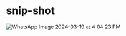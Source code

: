 # snip-shot

![WhatsApp Image 2024-03-19 at 4 04 23 PM](https://github.com/Bharat1124/Fetch-data/assets/164002946/0545cf91-c4d6-4c04-b5b2-b6f5c2e4ce85)
